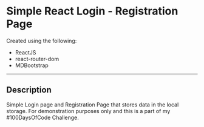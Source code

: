 # Simple React Login - Registration Page

Created using the following:

* ReactJS
* react-router-dom
* MDBootstrap

---
## Description

Simple Login page and Registration Page that stores data in the local storage. For demonstration purposes only and this is a part of my #100DaysOfCode Challenge.